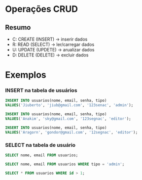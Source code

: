 # Operações CRUD

## Resumo

- C: CREATE (INSERT) -> inserir dados
- R: READ (SELECT)   -> ler/carregar dados
- U: UPDATE (UPDETE) -> arualizar dados
- D: DELETE (DELETE) -> excluir dados

#   Exemplos

### INSERT na tabela de usuários

```sql
INSERT INTO usuarios(nome, email, senha, tipo)
VALUES('Jiuberto', 'jiub@gmail.com', '123senac', 'admin');
```

```sql
INSERT INTO usuarios(nome, email, senha, tipo)
VALUES('Anakim', 'sky@gmail.com', '123segnac', 'editor');
```

```sql
INSERT INTO usuarios(nome, email, senha, tipo)
VALUES('Aragorn', 'gondor@gmail.com', '12segnac', 'editor');
```

### SELECT na tabela de usuário

```sql
SELECT nome, email FROM usuarios;
```

```sql
SELECT nome, email FROM usuarios WHERE tipo = 'admin';
```

```sql
SELECT * FROM usuarios WHERE id > 1;
```